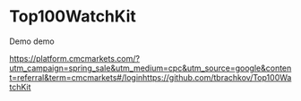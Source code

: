 # Top100WatchKit

Demo demo 

https://platform.cmcmarkets.com/?utm_campaign=spring_sale&utm_medium=cpc&utm_source=google&content=referral&term=cmcmarkets#/loginhttps://github.com/tbrachkov/Top100WatchKit

